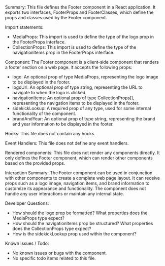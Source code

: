 Summary:
This file defines the Footer component in a React application. It exports two interfaces, FooterProps and FooterClasses, which define the props and classes used by the Footer component.

Import statements:
- MediaProps: This import is used to define the type of the logo prop in the FooterProps interface.
- CollectionProps: This import is used to define the type of the navigationItems prop in the FooterProps interface.

Component:
The Footer component is a client-side component that renders a footer section on a web page. It accepts the following props:
- logo: An optional prop of type MediaProps, representing the logo image to be displayed in the footer.
- logoUrl: An optional prop of type string, representing the URL to navigate to when the logo is clicked.
- navigationItems: An optional prop of type CollectionProps[], representing the navigation items to be displayed in the footer.
- sidekickLookup: A required prop of any type, used for some internal functionality of the component.
- brandAndYear: An optional prop of type string, representing the brand and year information to be displayed in the footer.

Hooks:
This file does not contain any hooks.

Event Handlers:
This file does not define any event handlers.

Rendered components:
This file does not render any components directly. It only defines the Footer component, which can render other components based on the provided props.

Interaction Summary:
The Footer component can be used in conjunction with other components to create a complete web page layout. It can receive props such as a logo image, navigation items, and brand information to customize its appearance and functionality. The component does not handle any user interactions or maintain any internal state.

Developer Questions:
- How should the logo prop be formatted? What properties does the MediaProps type expect?
- How should the navigationItems prop be structured? What properties does the CollectionProps type expect?
- How is the sidekickLookup prop used within the component?

Known Issues / Todo:
- No known issues or bugs with the component.
- No specific todo items related to this file.